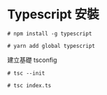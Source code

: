 # Typescript 安裝


```console
# npm install -g typescript

# yarn add global typescript
```

建立基礎 tsconfig

```console
# tsc --init
```

```console
# tsc index.ts
```
